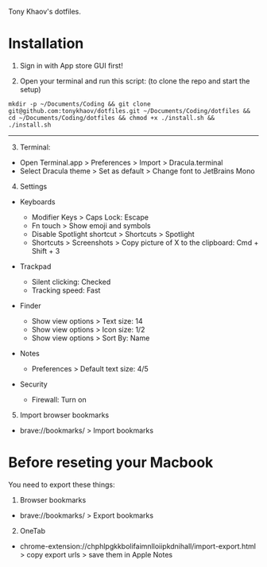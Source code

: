 Tony Khaov's dotfiles.

# Installation

1. Sign in with App store GUI first!

2. Open your terminal and run this script: (to clone the repo and start the
   setup)

```
mkdir -p ~/Documents/Coding && git clone git@github.com:tonykhaov/dotfiles.git ~/Documents/Coding/dotfiles && cd ~/Documents/Coding/dotfiles && chmod +x ./install.sh && ./install.sh
```

---

3. Terminal:

- Open Terminal.app > Preferences > Import > Dracula.terminal
- Select Dracula theme > Set as default > Change font to JetBrains Mono

4. Settings

- Keyboards

  - Modifier Keys > Caps Lock: Escape
  - Fn touch > Show emoji and symbols
  - Disable Spotlight shortcut > Shortcuts > Spotlight
  - Shortcuts > Screenshots > Copy picture of X to the clipboard: Cmd + Shift +
    3

- Trackpad

  - Silent clicking: Checked
  - Tracking speed: Fast

- Finder

  - Show view options > Text size: 14
  - Show view options > Icon size: 1/2
  - Show view options > Sort By: Name

- Notes

  - Preferences > Default text size: 4/5

- Security
  - Firewall: Turn on

5. Import browser bookmarks

- brave://bookmarks/ > Import bookmarks

# Before reseting your Macbook

You need to export these things:

1. Browser bookmarks

- brave://bookmarks/ > Export bookmarks

2. OneTab

- chrome-extension://chphlpgkkbolifaimnlloiipkdnihall/import-export.html > copy
  export urls > save them in Apple Notes
